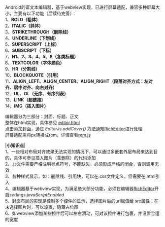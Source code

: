 Android的富文本编辑器，基于webview实现，已进行屏幕适配，兼容多种屏幕大小，主要有以下功能（后续待完善）：  
1、**BOLD（粗体）**  
2、**ITALIC（斜体）**  
3、**STRIKETHROUGH（删除线）**  
4、**UNDERLINE（下划线）**  
5、**SUPERSCRIPT（上标）**  
6、**SUBSCRIPT（下标）**  
7、**H1、2、3、4、5、6（各类标题）**  
8、**TEXTCOLOR（字体颜色）**  
9、**HR（分割线）**  
10、**BLOCKQUOTE（引用）**  
11、**ALIGN_LEFT、ALIGN_CENTER、ALIGN_RIGHT（段落对齐方式：左对齐、居中对齐、向右对齐）**  
12、**UL、OL（无序、有序列表）**  
13、**LINK（超链接）**  
14、**IMG（插入图片）**

编辑器分为三部分：封面、标题、正文  
整体在html实现，具体参见 [editor.html](https://github.com/liulianshanzhu/RichEditor/blob/master/app/src/main/assets/editor.html)  
点击添加封面，通过 *EditorJs.addCover()* 方法通知[RichEditor](https://github.com/liulianshanzhu/RichEditor/blob/master/app/src/main/java/com/durian/richeditor/editor/RichEditor.kt)进行处理  
屏幕适配需将px转换成rem。详情查看[rem.js](https://github.com/liulianshanzhu/RichEditor/blob/master/app/src/main/assets/rem.js) 
  
|**小知识点**|  
1、一些相对布局对齐效果无法实现的情况下，可以通过多嵌套外层布局来达到目的，具体可参见插入图片（含删除）的代码添加  
2、.js文件需要严格注明标点符号，不能缺失，必须形成严格的闭合，否则调用无效  
3、各种样式显示，如：删除线、引用块，可以在.css文件定义，但需要在.html引入  
4、编辑器基于webview实现，为满足绝大部分功能，必须在编辑器[RichEditor](https://github.com/liulianshanzhu/RichEditor/blob/master/app/src/main/java/com/durian/richeditor/editor/RichEditor.kt)开启*settings.javaScriptEnabled*  
5、封面布局的实现是控制多个控件的显示，选择图片后的url赋值给<img> src属性；在未选择图片时，可以设置<img alt="">，隐藏占位图  
6、如webview添加某些控件后可以左右滑动，可对该控件进行包裹，并设置合适的宽度  




